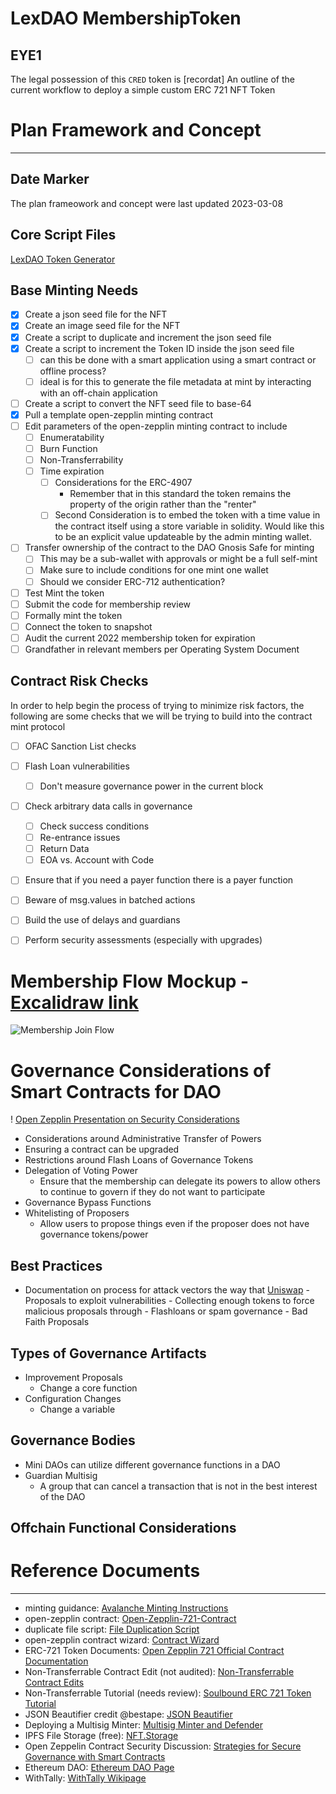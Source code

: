 # LexDAO MembershipToken

## EYE1

The legal possession of this `CRED` token is [recordat]
An outline of the current workflow to deploy a simple custom ERC 721 NFT Token

# Plan Framework and Concept
-----------------
## Date Marker
The plan frameowork and concept were last updated 2023-03-08


## Core Script Files
[LexDAO Token Generator](https://github.com/cimplylimited/file-processing-scripts)


## Base Minting Needs
  - [x] Create a json seed file for the NFT 
  - [x] Create an image seed file for the NFT
  - [x] Create a script to duplicate and increment the json seed file
  - [x] Create a script to increment the Token ID inside the json seed file
    - [ ] can this be done with a smart application using a smart contract or offline process?
    - [ ] ideal is for this to generate the file metadata at mint by interacting with an off-chain application 
  - [ ] Create a script to convert the NFT seed file to base-64
  - [x] Pull a template open-zepplin minting contract
  - [ ] Edit parameters of the open-zepplin minting contract to include
    - [ ] Enumeratability
    - [ ] Burn Function
    - [ ] Non-Transferrability
    - [ ] Time expiration
      - [ ] Considerations for the ERC-4907
        - Remember that in this standard the token remains the property of the origin rather than the "renter"
      - [ ] Second Consideration is to embed the token with a time value in the contract itself using a store variable in solidity.  Would like this to be an explicit value updateable by the admin minting wallet.    
  - [ ] Transfer ownership of the contract to the DAO Gnosis Safe for minting
    - [ ] This may be a sub-wallet with approvals or might be a full self-mint
    - [ ] Make sure to include conditions for one mint one wallet
    - [ ] Should we consider ERC-712 authentication?
  - [ ] Test Mint the token
  - [ ] Submit the code for membership review
  - [ ] Formally mint the token
  - [ ] Connect the token to snapshot
  - [ ] Audit the current 2022 membership token for expiration
  - [ ] Grandfather in relevant members per Operating System Document
  
  ## Contract Risk Checks
  In order to help begin the process of trying to minimize risk factors, the following are some checks that we will be trying to build into the contract mint protocol
  - [ ] OFAC Sanction List checks
  - [ ] Flash Loan vulnerabilities
    - [ ] Don't measure governance power in the current block
  - [ ] Check arbitrary data calls in governance
    - [ ] Check success conditions
    - [ ] Re-entrance issues
    - [ ] Return Data
    - [ ] EOA vs. Account with Code
  - [ ] Ensure that if you need a payer function there is a payer function
  - [ ] Beware of msg.values in batched actions
  - [ ] Build the use of delays and guardians
  - [ ] Perform security assessments (especially with upgrades)

  
  # Membership Flow Mockup -  [Excalidraw link](https://excalidraw.com/#room=2129b2214566ba2e246d,ykrk2lDXqfz4XnEUXArLBQ)
  ![Membership Join Flow](https://user-images.githubusercontent.com/106759485/229314079-b935c399-103d-48dc-9dc1-b703409a6262.png)

 # Governance Considerations of Smart Contracts for DAO
 ! [Open Zepplin Presentation on Security Considerations](https://youtu.be/GbDAmMdmh8Q?feature=shared)
  - Considerations around Administrative Transfer of Powers
  - Ensuring a contract can be upgraded
  - Restrictions around Flash Loans of Governance Tokens
  - Delegation of Voting Power
    - Ensure that the membership can delegate its powers to allow others to continue to govern if they do not want to participate
  - Governance Bypass Functions
  - Whitelisting of Proposers
    - Allow users to propose things even if the proposer does not have governance tokens/power
  
  ## Best Practices
  -  Documentation on process for attack vectors the way that [Uniswap](https://docs.uniswap.org/protocol/concepts/governance/adversarial-circumstances)
    - Proposals to exploit vulnerabilities
    - Collecting enough tokens to force malicious proposals through
    - Flashloans or spam governance
    - Bad Faith Proposals
  
  ## Types of Governance Artifacts
  - Improvement Proposals
    - Change a core function
  - Configuration Changes
    - Change a variable
    
  ## Governance Bodies
  - Mini DAOs can utilize different governance functions in a DAO
  - Guardian Multisig
    - A group that can cancel a transaction that is not in the best interest of the DAO
  
  ## Offchain Functional Considerations




  # Reference Documents
  --------------------
  
   - minting guidance: [Avalanche Minting Instructions](https://docs.avax.network/community/tutorials-contest/2021/how-to-mint-erc721-using-openzeppelin/tutorial#getting-metadata-ready-to-be-uploaded-to-decentralized-storage)
   - open-zepplin contract: [Open-Zepplin-721-Contract](https://github.com/OpenZeppelin/openzeppelin-contracts/blob/release-v4.7/contracts/token/ERC721/presets/ERC721PresetMinterPauserAutoId.sol)
   - duplicate file script: [File Duplication Script](https://github.com/cimplylimited/file-processing-scripts/blob/main/file_copy_increment.py)   
   - open-zepplin contract wizard: [Contract Wizard](https://wizard.openzeppelin.com/)
   - ERC-721 Token Documents: [Open Zepplin 721 Official Contract Documentation](https://docs.openzeppelin.com/contracts/4.x/erc721)
   - Non-Transferrable Contract Edit (not audited): [Non-Transferrable Contract Edits](https://forum.openzeppelin.com/t/how-to-create-a-non-transferrable-burnable-erc721/2427)
   - Non-Transferrable Tutorial (needs review): [Soulbound ERC 721 Token Tutorial](https://www.ankr.com/docs/smart-contract-tutorials/non-rentable-soulbound-nft/)
   - JSON Beautifier credit @bestape: [JSON Beautifier](https://jsonbeautifier.org/) 
   - Deploying a Multisig Minter: [Multisig Minter and Defender](https://betterprogramming.pub/theres-a-lot-of-excitement-around-nfts-and-with-good-reason-b7ebc5ecc836)
   - IPFS File Storage (free): [NFT.Storage](https://nft.storage/docs/)
   - Open Zeppelin Contract Security Discussion: [Strategies for Secure Governance with Smart Contracts](https://youtu.be/GbDAmMdmh8Q?feature=shared)
   - Ethereum DAO: [Ethereum DAO Page](https://ethereum.org/en/dao)
   - WithTally: [WithTally Wikipage](https://wiki.withtally.com/docs/other-protocols)


